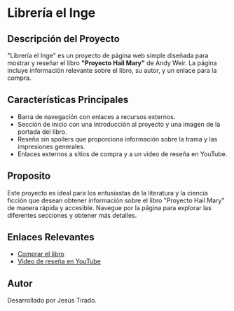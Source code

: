 # Librería el Inge

## Descripción del Proyecto
"Librería el Inge" es un proyecto de página web simple diseñada para mostrar y reseñar el libro **"Proyecto Hail Mary"** de Andy Weir. La página incluye información relevante sobre el libro, su autor, y un enlace para la compra.

## Características Principales
- Barra de navegación con enlaces a recursos externos.
- Sección de inicio con una introducción al proyecto y una imagen de la portada del libro.
- Reseña sin spoilers que proporciona información sobre la trama y las impresiones generales.
- Enlaces externos a sitios de compra y a un video de reseña en YouTube.

## Proposito
Este proyecto es ideal para los entusiastas de la literatura y la ciencia ficción que desean obtener información sobre el libro "Proyecto Hail Mary" de manera rápida y accesible. Navegue por la página para explorar las diferentes secciones y obtener más detalles.


## Enlaces Relevantes
- [Comprar el libro](https://www.amazon.com.mx/Proyecto-Hail-Mary-Andy-Weir/dp/6073802536/)
- [Video de reseña en YouTube](https://www.youtube.com/watch?v=rZeywFqcJAE)

## Autor
Desarrollado por Jesús Tirado.
